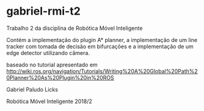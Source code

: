 # gabriel-rmi-t2
Trabalho 2 da disciplina de Robótica Móvel Inteligente

Contém a implementação do plugin A* planner, a implementação de um line tracker com tomada de decisão em bifurcações e a implementação de um edge detector utilizando câmera.

baseado no tutorial apresentado em http://wiki.ros.org/navigation/Tutorials/Writing%20A%20Global%20Path%20Planner%20As%20Plugin%20in%20ROS

Gabriel Paludo Licks

Robótica Móvel Inteligente 2018/2
